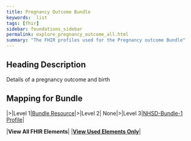 ```yaml
---
title: Pregnancy Outcome Bundle
keywords:  list
tags: [fhir]
sidebar: foundations_sidebar
permalink: explore_pregnancy_outcome_all.html
summary: "The FHIR profiles used for the Pregnancy outcome Bundle"
---
```


## Heading Description ##
Details of a pregnancy outcome and birth

## Mapping for Bundle ##

|>|Level 1|[Bundle Resource](http://hl7.org/fhir/stu3/bundle.html)|>|Level 2| None|>|Level 3|[NHSD-Bundle-1 Profile](http://xxx)|

|**View All FHIR Elements**|    |**[View Used Elements Only](explore_pregnancy_outcome.html#mapping-for-bundle)**| 
